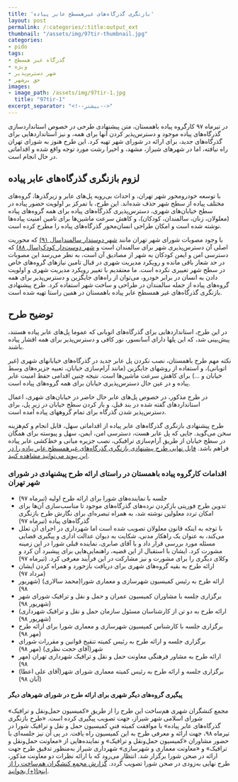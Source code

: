 ```yaml
---
title: 'بازنگری گذرگاه‌های غیرهمسطح عابر پیاده'
layout: post
permalink: /:categories/:title:output_ext
thumbnail: "/assets/img/97tir-thumbnail.jpg"
categories:
- pido
tags:
- گذرگاه غیز همسطح
- ویژه
- شهر دسترس‌پذیر
- حق برشهر
images:
- image_path: /assets/img/97tir-1.jpg
  title: "97tir-1"
excerpt_separator: "<!--بیشتر-->"
---
```

در تیرماه ۹۷ کارگروه پیاده باهمستان، متن پیشنهادی طرحی در خصوص استانداردسازی گذرگاه‌های پیاده موجود و دسترس‌پذیر کردن آنها برای همه، و نیز استانداردهایی برای گذرگاه‌های جدید، برای ارائه در شورای شهر تهیه کرد. این طرح هنوز به شورای تهران راه نیافته، اما در شهرهای شیراز، مشهد، و اخیرا رشت مورد توجه واقع شده و اقداماتی در حال انجام است.
<!--بیشتر-->
## لزوم بازنگری گذرگاه‌های عابر پیاده
با توسعه خودرومحور شهر تهران، و احداث بی‌رویه پل‌های عابر و زیرگذرها، گروه‌های مختلف پیاده از سطح شهر حذف شده‌اند. این طرح، با تمرکز بر اولویت حضور پیاده در سطح خیابان‌های شهری، دسترس‌پذیری گذرگاه‌های پیاده برای همه گروه‌های پیاده (معلولان، زنان، سالمندان، کودکان)، و کاهش سرعت ماشین‌ها برای تامین امنیت پیاده‌ها نوشته شده است و امکان طراحی انسان‌محور گذرگاه‌های پیاده را مطرح کرده است.

با وجود مصوبات شورای شهر تهران مانند [شهر دوستدار سالمند(سال ۹۱)](http://laws.tehran.ir/Law/ImageText/1878) که محوریت اصلی آن دسترس‌پذیری شهر برای سالمندان است و [شهر دوست‌دار کودک(سال ۸۸)](http://laws.tehran.ir/law/imagetext/1455) که دسترسی امن و ایمن کودکان به شهر از مصادیق آن است، به نظر می‌رسد این مصوبات در حد شعار باقی مانده و رویکرد مدیریت شهری در قبال تامین نیاز‌های گروه‌های خاص در سطح شهر تغییری نکرده است. ما معتقدیم با تغییر رویکرد مدیریت شهری و اولویت دادن به انسان در برابر خودرو، می‌توان از راه‌های جایگزین و دسترس‌پذیر برای همه گروه‌های پیاده از جمله سالمندان در طراحی و ساخت شهر استفاده کرد. طرح پیشنهادی بازنگری گذرگاه‌های غیر همسطح عابر پیاده باهمستان در همین راستا تهیه شده است.

## توضیح طرح
در این طرح، استانداردهایی برای گذرگاه‌های اتوبانی که عموما پل‌های عابر پیاده هستند، پیش‌بینی شد، که این پلها دارای آسانسور، نور کافی و دسترس‌پذیر برای همه اقشار پیاده باشند.

نکته مهم طرح باهمستان، نصب نکردن پل عابر جدید در گذرگاه‌های خیابانهای شهری (غیر اتوبانی)، و استفاده از روشهای جایگزین (مانند آرام‌سازی خیابان، تعبیه جزیره‌های وسط خیابان و ...) برای کاهش سرعت ماشین‌ها است. نتیجه چنین اقدامی حفظ امنیت عابر پیاده و در عین حال دسترس‌پذیری خیابان برای همه گروه‌های پیاده است.

در طرح مذکور، در خصوص پل‌های عابر حال حاضر در خیابان‌های شهری، اعمال استانداردهای گفته شده در بند قبل، و باز کردن سطح خیابان در زیر پل، برای دسترس‌پذیر شدن گذرگاه برای تمام گروههای پیاده آمده است.

طرح پیشنهادی بازنگری گذرگاه‌های عابر پیاده از اقداماتی سهل، قابل انجام و کم‌هزینه سخن می‌گوید. جایی که پل عابر هست، دسترسی امن، ایمن، سهل و پیوسته برای همگان در سطح خیابان از طریق آرام‌سازی ترافیکی، نصب جزیره میانی و خط‌کشی عابر پیاده فراهم باشد. [فایل نهایی طرح پیشنهادی بازنگری گذرگاه‌های غیرهمسطح عابر پیاده را در این پیوند می‌توانید مشاهده کنید](/assets/pdf/pedway-act980819.pdf).
### اقدامات کارگروه پیاده باهمستان در راستای ارائه طرح پیشنهادی در شورای شهر تهران
* جلسه با نماینده‌های شورا برای ارائه طرح اولیه (تیرماه ۹۷)
* تدوین طرح فوریتی بازکردن نرده‌های گذرگاه‌های موجود تا مناسب‌سازی آن‌ها برای امکان تردد معلولین نوشته شد، به همراه  تبصره‌ای برای نگارش طرح بازنگری گذرگاه‌های پیاده (تیرماه ۹۷)
* با توجه به اینکه قانون معلولان تصویب شده است اما شهرداری در اجرای آن تعلل می‌کند، به عنوان یک راهکار مدنی، شکایت به دیوان عدالت اداری و پیگیری قضایی مسئله مورد بررسی قرار داد و با آقای صابری، نماینده قبلی شورا در این زمینه مشورت کرد. ایشان با استقبال از این قضیه، راهنمایی‌هایی برای پیشبرد آن کرد و وکلای دیگری را برای مشورت و نیز مشارکت در این فرآیند معرفی کرد. (تیرماه ۹۷)
* ارائه طرح به بقیه گروه‌های شهری برای دریافت بازخورد و همراه کردن ایشان (مرداد ۹۷)
* ارائه طرح به رئیس کمیسیون شهرسازی و معماری شورا(محمد سالاری) (شهریور ۹۸)
* برگزاری جلسه با مشاوران کمیسیون عمران و حمل و نقل و ترافیک شورای شهر (شهریور ۹۸)
* ارائه طرح به دو تن از کارشناسان مسئول سازمان حمل و نقل و ترافیک شهرداری) (شهریور ۹۸)
* برگزاری جلسه با کارشناس کمیسیون شهرسازی و معماری شورا برای ارائه طرح (مهر ۹۸)
* برگزاری جلسه و ارائه طرح به رئیس کمیته تنقیح قوانین و مقررات شورای شهر(آقای حجت نظری) (مهر ۹۸)
* ارائه طرح به مشاور فرهنگی معاونت حمل و نقل و ترافیک شهرداری تهران (مهر ۹۸)
* برگزاری جلسه و ارائه طرح به رئیس کمیته معماری شورای شهر(آقای علی اعطا) (آبان ۹۸)

#### پیگیری گروه‌های دیگر شهری برای ارائه طرح در شورای شهرهای دیگر
مجمع کنشگران شهری هم‌ساخت این طرح را از طریق «کمیسیون حمل‌ونقل و ترافیک» شورای اسلامی شهر شیراز،‌ جهت تصویب پیگیری کرده است. «طرح بازنگری گذرگاه‌های عابر پیاده» با موافقت کمیته فنیِ کمیسیون حمل و نقل و ترافیک شورا در تیرماه ۹۸، جهت ارائه و معرفی طرح به این کمیسیون راه یافت. در پی آن نیز جلسه‌ای با حضور مشاوران «کمیسیون حمل‌ونقل و ترافیک» و نماینده‌هایی از «معاونت حمل‌ونقل و ترافیک» و «معاونت معماری و شهرسازی» شهرداری شیراز به‌منظور تدقیق طرح جهت ارائه در صحن شورا برگزار شد. انتظار می‌رود که با ارائه نظرات دو معاونت مذکور، طرح نهایی به‌زودی در صحن شورا تصویب گردد. [گزارش مجمع کنشگران هم‌ساخت را از اینجا(+) بخوانید](https://t.me/HamSaakht/32).